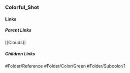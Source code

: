 ### Colorful_Shot
#### Links
##### Parent Links
[[Clouds]]
##### Children Links
#Folder/Reference
#Folder/Color/Green
#Folder/Subcolor/1
